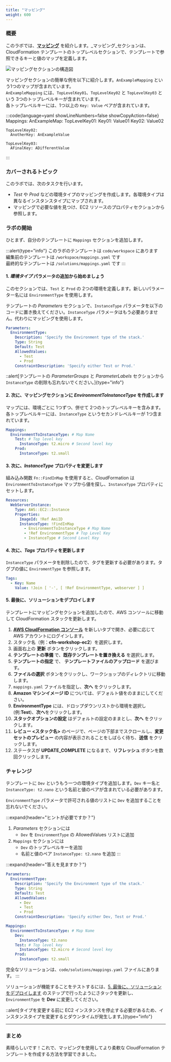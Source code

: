 ```yaml
---
title: "マッピング"
weight: 600
---
```


### 概要

このラボでは、**[マッピング](https://docs.aws.amazon.com/ja_jp/AWSCloudFormation/latest/UserGuide/mappings-section-structure.html)** を紹介します。_マッピング_セクションは、CloudFormation テンプレートのトップレベルセクションで、テンプレートで参照できるキーと値のマップを定義します。

![マッピングセクションの構造図](/static/basics/templates/mappings/mapping.png)

マッピングセクションの簡単な例を以下に紹介します。`AnExampleMapping` という1つのマップが含まれています。\
`AnExampleMapping` には、`TopLevelKey01`、`TopLevelKey02` と `TopLevelKey03` という 3つのトップレベルキーが含まれています。\
各トップレベルキーには、1つ以上の `Key: Value` ペアが含まれています。

:::code{language=yaml showLineNumbers=false showCopyAction=false}
Mappings:
  AnExampleMap:
    TopLevelKey01:
      Key01: Value01
      Key02: Value02

    TopLevelKey02:
      AnotherKey: AnExampleValue

    TopLevelKey03:
      AFinalKey: ADifferentValue
:::

### カバーされるトピック
このラボでは、次のタスクを行います。

+ _Test_ や _Prod_ などの環境タイプのマッピングを作成します。各環境タイプは異なるインスタンスタイプにマップされます。
+ マッピングで必要な値を見つけ、EC2 リソースのプロパティセクションから参照します。

### ラボの開始

ひとまず、自分のテンプレートに `Mappings` セクションを追加します。

:::alert{type="info"}
このラボのテンプレートは `code/workspace` にあります\
編集前のテンプレートは `/workspace/mappings.yaml` です\
最終的なテンプレートは `/solutions/mappings.yaml` です
:::

#### 1. _環境タイプ_ パラメータの追加から始めましょう

このセクションでは、`Test` と `Prod` の 2つの環境を定義します。新しいパラメーター名には `EnvironmentType` を使用します。

テンプレートの _Parameters_ セクションで、`InstanceType` パラメータを以下のコードに置き換えてください。`InstanceType` パラメータはもう必要ありません。代わりにマッピングを使用します。

```yaml
Parameters:
  EnvironmentType:
    Description: 'Specify the Environment type of the stack.'
    Type: String
    Default: Test
    AllowedValues:
      - Test
      - Prod
    ConstraintDescription: 'Specify either Test or Prod.'
```

::alert[テンプレートの _ParameterGroups_ と _ParameterLabels_ セクションから `InstanceType` の削除も忘れないでください。]{type="info"}

#### 2. 次に、マッピングセクションに _EnvironmentToInstanceType_ を作成します

マップには、環境ごとに 1つずつ、併せて 2つのトップレベルキーを含みます。各トップレベルキーには、`InstanceType` というセカンドレベルキーが 1つ含まれています。

```yaml
Mappings:
  EnvironmentToInstanceType: # Map Name
    Test: # Top level key
      InstanceType: t2.micro # Second level key
    Prod:
      InstanceType: t2.small
```

#### 3. 次に、_InstanceType_ プロパティを変更します

組み込み関数 `Fn::FindInMap` を使用すると、CloudFormation は `EnvironmentToInstanceType` マップから値を探し、`InstanceType` プロパティにセットします。

```yaml
Resources:
  WebServerInstance:
    Type: AWS::EC2::Instance
    Properties:
      ImageId: !Ref AmiID
      InstanceType: !FindInMap
        - EnvironmentToInstanceType # Map Name
        - !Ref EnvironmentType # Top Level Key
        - InstanceType # Second Level Key
```

#### 4. 次に、_Tags_ プロパティを更新します

`InstanceType` パラメータを削除したので、タグを更新する必要があります。タグプの値に `EnviromentType` を参照します。

```yaml
Tags:
  - Key: Name
    Value: !Join [ '-', [ !Ref EnvironmentType, webserver ] ]
```

#### 5. 最後に、ソリューションをデプロイします

テンプレートにマッピングセクションを追加したので、AWS コンソールに移動して CloudFormation スタックを更新します。

1. **[AWS CloudFormation コンソール](https://console.aws.amazon.com/cloudformation)** を新しいタブで開き、必要に応じて AWS アカウントにログインします。
1. スタック名（例：**cfn-workshop-ec2**）を選択します。
1. 画面右上の **更新** ボタンをクリックします。
1. **テンプレートの準備** で、**既存テンプレートを置き換える** を選択します。
1. **テンプレートの指定** で、 **テンプレートファイルのアップロード** を選びます。
1. **ファイルの選択** ボタンをクリックし、ワークショップのディレクトリに移動します。
1. `mappings.yaml` ファイルを指定し、**次へ** をクリックします。
1. **Amazon マシンイメージ ID** については、デフォルト値をのままにしてください。
1. **EnvironmentType** には、ドロップダウンリストから環境を選択し (例:**Test**)、**次へ**をクリックします。
1. **スタックオプションの設定** はデフォルトの設定のままとし、**次へ** をクリックします。
1. **レビュー <スタック名>** のページで、ページの下部までスクロールし、**変更セットのプレビュー** の内容が表示されることをしばらく待ち、**送信** をクリックします。
1. ステータスが **UPDATE_COMPLETE** になるまで、**リフレッシュ** ボタンを数回クリックします。

### チャレンジ

テンプレートに `Dev` というもう一つの環境タイプを追加します。`Dev` キー名と `InstanceType: t2.nano` という名前と値のペアが含まれている必要があります。

`EnvironmentType` パラメータで許可される値のリストに `Dev` を追加することを忘れないでください。

:::expand{header="ヒントが必要ですか？"}
1. _Parameters_ セクションには
    * `Dev` を `EnvironmentType` の AllowedValues リストに追加
1. `Mappings` セクションには
    * `Dev` のトップレベルキーを追加
    * 名前と値のペア `InstanceType: t2.nano` を追加
:::

:::expand{header="答えを見ますか？"}
```yaml
Parameters:
  EnvironmentType:
    Description: 'Specify the Environment type of the stack.'
    Type: String
    Default: Test
    AllowedValues:
      - Dev
      - Test
      - Prod
    ConstraintDescription: 'Specify either Dev, Test or Prod.'

Mappings:
  EnvironmentToInstanceType: # Map Name
    Dev:
      InstanceType: t2.nano
    Test: # Top level key
      InstanceType: t2.micro # Second level key
    Prod:
      InstanceType: t2.small
```
完全なソリューションは、`code/solutions/mappings.yaml` ファイルにあります。
:::

ソリューションが機能することをテストするには、[5. 最後に、ソリューションをデプロイします](#5.) のステップで行ったようにさタックを更新し、`EnvironmentType` を **Dev** に変更してください。

::alert[タイプを変更する前に EC2 インスタンスを停止する必要があるため、インスタンスタイプを変更するとダウンタイムが発生します。]{type="info"}

---
### まとめ

素晴らしいです！これで、マッピングを使用してより柔軟な CloudFormation テンプレートを作成する方法を学習できました。
